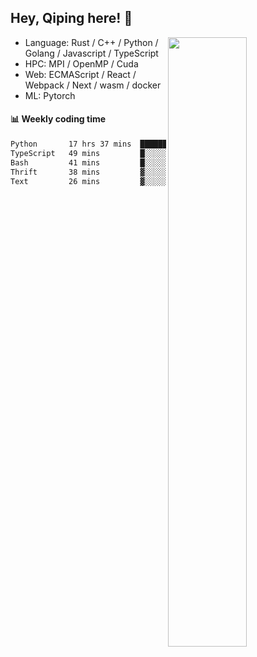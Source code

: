 

## Hey, Qiping here! :wave:

[<img align="right" width="50%" src="https://github-readme-stats.vercel.app/api?username=ppppqp&theme=dark&show_icons=true">](https://metrics.lecoq.io/ppppqp?template=classic)



-   Language: Rust / C++ / Python / Golang / Javascript / TypeScript
-   HPC: MPI / OpenMP / Cuda
-   Web: ECMAScript / React / Webpack / Next / wasm / docker
-   ML: Pytorch



#### :bar_chart: Weekly coding time

<!--START_SECTION:waka-->

```txt
Python       17 hrs 37 mins  █████████████████████▓░░░   86.82 %
TypeScript   49 mins         █░░░░░░░░░░░░░░░░░░░░░░░░   04.04 %
Bash         41 mins         █░░░░░░░░░░░░░░░░░░░░░░░░   03.40 %
Thrift       38 mins         ▓░░░░░░░░░░░░░░░░░░░░░░░░   03.14 %
Text         26 mins         ▓░░░░░░░░░░░░░░░░░░░░░░░░   02.21 %
```

<!--END_SECTION:waka-->
